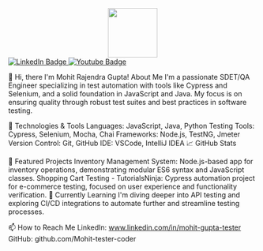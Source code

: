 <div id="header" align="center">
  <img src="https://media.giphy.com/media/M9gbBd9nbDrOTu1Mqx/giphy.gif" width="100"/>
</div>
<div id="badges">
  <a href="www.linkedin.com/in/mohit-gupta-tester">
    <img src="https://img.shields.io/badge/LinkedIn-blue?style=for-the-badge&logo=linkedin&logoColor=white" alt="LinkedIn Badge"/>
  </a>
  
  <a href="https://www.youtube.com/@MohitGupta-db8lw">
    <img src="https://img.shields.io/badge/YouTube-red?style=for-the-badge&logo=youtube&logoColor=white" alt="Youtube Badge"/>
  </a>
</div>

👋 Hi, there
I'm Mohit Rajendra Gupta!
About Me
I'm a passionate SDET/QA Engineer specializing in test automation with tools like Cypress and Selenium, and a solid foundation in JavaScript and Java. My focus is on ensuring quality through robust test suites and best practices in software testing.

🔧 Technologies & Tools
Languages: JavaScript, Java, Python
Testing Tools: Cypress, Selenium, Mocha, Chai
Frameworks: Node.js, TestNG, Jmeter
Version Control: Git, GitHub
IDE: VSCode, IntelliJ IDEA
📈 GitHub Stats

🚀 Featured Projects
Inventory Management System: Node.js-based app for inventory operations, demonstrating modular ES6 syntax and JavaScript classes.
Shopping Cart Testing - TutorialsNinja: Cypress automation project for e-commerce testing, focused on user experience and functionality verification.
🌱 Currently Learning
I'm diving deeper into API testing and exploring CI/CD integrations to automate further and streamline testing processes.

📫 How to Reach Me
LinkedIn: www.linkedin.com/in/mohit-gupta-tester
GitHub: github.com/Mohit-tester-coder
